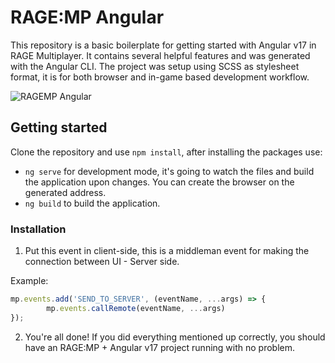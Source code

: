 # RAGE:MP Angular
This repository is a basic boilerplate for getting started with Angular v17 in RAGE Multiplayer. It contains several helpful features and was generated with the Angular CLI. The project was setup using SCSS as stylesheet format, it is for both browser and in-game based development workflow.


![RAGEMP Angular](https://i.imgur.com/YeidalT.png "RAGEMP Angular")

## Getting started
Clone the repository and use `npm install`, after installing the packages use:

- `ng serve` for development mode, it's going to watch the files and build the application upon changes. You can create the browser on the generated address.
- `ng build` to build the application.

### Installation
1. Put this event in client-side, this is a middleman event for making the connection between UI - Server side.

Example:

```js
mp.events.add('SEND_TO_SERVER', (eventName, ...args) => {
        mp.events.callRemote(eventName, ...args)
});
```

2. You're all done! If you did everything mentioned up correctly, you should have an RAGE:MP + Angular v17 project running with no problem.